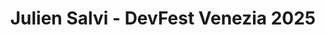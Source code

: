 ---
title: "Julien Salvi - DevFest Venezia 2025"
name: "Julien Salvi"
photo: "/images/speakers/julien-salvi.webp"
bio: "With over a decade in the Android world, I've lived the fast-paced startup life in California before returning to France. Today, I'm leading and managing the Android team at Aircall, where we're building the best phone system for modern businesses.

Beyond Android, I'm passionate about backend development with Kotlin and exploring the possibilities of AR/VR. In 2021, I was honored to become an Android GDE—continuing my mission to share knowledge and grow alongside the amazing Android community.

Outside of work, you'll find me traveling the globe or on the hunt for the perfect IPA."
jobTitle: Lead Android Engineer @ Aircall
twitter: "https://twitter.com/JulienSalvi"
linkedin: "https://www.linkedin.com/in/salvijulien/"
website: ""
featured: true
lang: eng
presentation:
    title: "You, me and Firebase Studio 🔥"
    abstract: "Imagine prototyping an app in minutes, not days! Firebase Studio, powered by AI, makes this a reality 🚀

After a short introduction, we'll jump on the studio to live code together a full-stack application (frontend & backend) to showcase the capabilities of the tool and have a working demo by the end of this talk.

How quickly we can prototype an app idea? What's the limitations? Is vibe-coding enough to build an app with Firebase Studio? We'll find out after this live session."
---